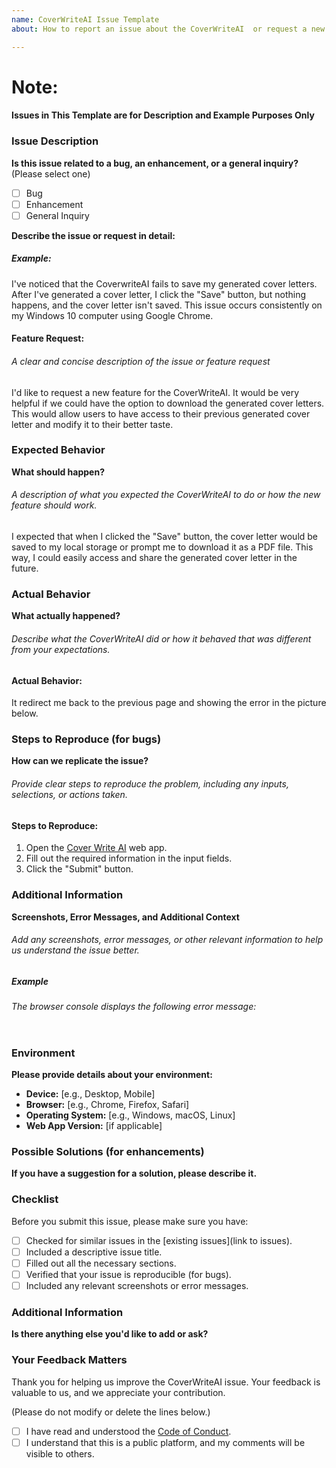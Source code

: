 ```yaml
---
name: CoverWriteAI Issue Template
about: How to report an issue about the CoverWriteAI  or request a new feature.

---
```


# Note: 
#### Issues in This Template are for Description and Example Purposes Only

### Issue Description
**Is this issue related to a bug, an enhancement, or a general inquiry?** (Please select one)

- [ ] Bug
- [ ] Enhancement
- [ ] General Inquiry
 
**Describe the issue or request in detail:**
##### Example:
I've noticed that the CoverwriteAI fails to save my generated cover letters. After I've generated a cover letter, I click the "Save" button, but nothing happens, and the cover letter isn't saved. This issue occurs consistently on my Windows 10 computer using Google Chrome.


#### Feature Request:
###### A clear and concise description of the issue or feature request

I'd like to request a new feature for the CoverWriteAI. It would be very helpful if we could have the option to download the generated cover letters. This would allow users to have access to their previous generated cover letter and modify it to their better taste.

### Expected Behavior
**What should happen?**
###### A description of what you expected the CoverWriteAI to do or how the new feature should work.
I expected that when I clicked the "Save" button, the cover letter would be saved to my local storage or prompt me to download it as a PDF file. This way, I could easily access and share the generated cover letter in the future.


### Actual Behavior
**What actually happened?**

###### Describe what the CoverWriteAI did or how it behaved that was different from your expectations.
#### Actual Behavior:
It redirect me back to the previous page and showing the error in the picture below.



### Steps to Reproduce (for bugs)
**How can we replicate the issue?**

###### Provide clear steps to reproduce the problem, including any inputs, selections, or actions taken.

#### Steps to Reproduce:

1.  Open the [Cover Write AI](https://coverwrite.vercel.app/) web app.
2. Fill out the required information in the input fields.
3. Click the "Submit" button.

### Additional Information
**Screenshots, Error Messages, and Additional Context**

###### Add any screenshots, error messages, or other relevant information to help us understand the issue better.

##### Example
###### The browser console displays the following error message:
<img src=""/>

### Environment
**Please provide details about your environment:**

- **Device:** [e.g., Desktop, Mobile]
- **Browser:** [e.g., Chrome, Firefox, Safari]
- **Operating System:** [e.g., Windows, macOS, Linux]
- **Web App Version:** [if applicable]

### Possible Solutions (for enhancements)
**If you have a suggestion for a solution, please describe it.**

<!-- A clear and concise description of the solution you'd like to see. -->

### Checklist
Before you submit this issue, please make sure you have:

- [ ] Checked for similar issues in the [existing issues](link to issues).
- [ ] Included a descriptive issue title.
- [ ] Filled out all the necessary sections.
- [ ] Verified that your issue is reproducible (for bugs).
- [ ] Included any relevant screenshots or error messages.

### Additional Information
**Is there anything else you'd like to add or ask?**

<!-- Any other information, questions, or comments related to this issue. -->

### Your Feedback Matters
Thank you for helping us improve the CoverWriteAI issue. Your feedback is valuable to us, and we appreciate your contribution.

(Please do not modify or delete the lines below.)
- [ ] I have read and understood the [Code of Conduct](link).
- [ ] I understand that this is a public platform, and my comments will be visible to others.
